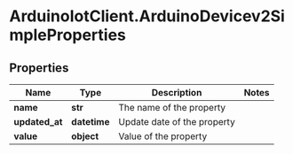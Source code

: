 # ArduinoIotClient.ArduinoDevicev2SimpleProperties

## Properties

Name | Type | Description | Notes
------------ | ------------- | ------------- | -------------
**name** | **str** | The name of the property | 
**updated_at** | **datetime** | Update date of the property | 
**value** | **object** | Value of the property | 


